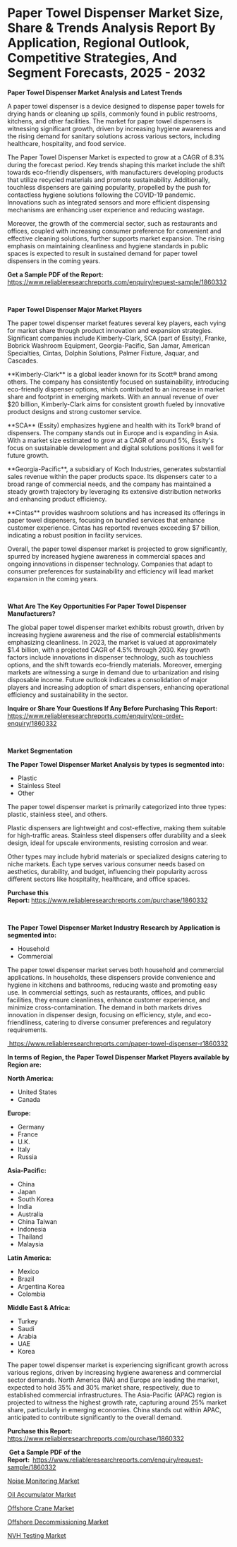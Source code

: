 <p><h1>Paper Towel Dispenser Market Size, Share & Trends Analysis Report By Application, Regional Outlook, Competitive Strategies, And Segment Forecasts, 2025 - 2032</h1></p><p><strong>Paper Towel Dispenser Market Analysis and Latest Trends</strong></p>
<p><p>A paper towel dispenser is a device designed to dispense paper towels for drying hands or cleaning up spills, commonly found in public restrooms, kitchens, and other facilities. The market for paper towel dispensers is witnessing significant growth, driven by increasing hygiene awareness and the rising demand for sanitary solutions across various sectors, including healthcare, hospitality, and food service.</p><p>The Paper Towel Dispenser Market is expected to grow at a CAGR of 8.3% during the forecast period. Key trends shaping this market include the shift towards eco-friendly dispensers, with manufacturers developing products that utilize recycled materials and promote sustainability. Additionally, touchless dispensers are gaining popularity, propelled by the push for contactless hygiene solutions following the COVID-19 pandemic. Innovations such as integrated sensors and more efficient dispensing mechanisms are enhancing user experience and reducing wastage.</p><p>Moreover, the growth of the commercial sector, such as restaurants and offices, coupled with increasing consumer preference for convenient and effective cleaning solutions, further supports market expansion. The rising emphasis on maintaining cleanliness and hygiene standards in public spaces is expected to result in sustained demand for paper towel dispensers in the coming years.</p></p>
<p><strong>Get a Sample PDF of the Report:&nbsp;</strong> <a href="https://www.reliableresearchreports.com/enquiry/request-sample/1860332?utm_campaign=41&utm_medium=2&utm_source=Github&utm_content=ia&utm_term=16022025&utm_id=paper-towel-dispenser">https://www.reliableresearchreports.com/enquiry/request-sample/1860332</a></p>
<p>&nbsp;</p>
<p><strong>Paper Towel Dispenser Major Market Players</strong></p>
<p><p>The paper towel dispenser market features several key players, each vying for market share through product innovation and expansion strategies. Significant companies include Kimberly-Clark, SCA (part of Essity), Franke, Bobrick Washroom Equipment, Georgia-Pacific, San Jamar, American Specialties, Cintas, Dolphin Solutions, Palmer Fixture, Jaquar, and Cascades.</p><p>**Kimberly-Clark** is a global leader known for its Scott® brand among others. The company has consistently focused on sustainability, introducing eco-friendly dispenser options, which contributed to an increase in market share and footprint in emerging markets. With an annual revenue of over $20 billion, Kimberly-Clark aims for consistent growth fueled by innovative product designs and strong customer service.</p><p>**SCA** (Essity) emphasizes hygiene and health with its Tork® brand of dispensers. The company stands out in Europe and is expanding in Asia. With a market size estimated to grow at a CAGR of around 5%, Essity's focus on sustainable development and digital solutions positions it well for future growth.</p><p>**Georgia-Pacific**, a subsidiary of Koch Industries, generates substantial sales revenue within the paper products space. Its dispensers cater to a broad range of commercial needs, and the company has maintained a steady growth trajectory by leveraging its extensive distribution networks and enhancing product efficiency.</p><p>**Cintas** provides washroom solutions and has increased its offerings in paper towel dispensers, focusing on bundled services that enhance customer experience. Cintas has reported revenues exceeding $7 billion, indicating a robust position in facility services.</p><p>Overall, the paper towel dispenser market is projected to grow significantly, spurred by increased hygiene awareness in commercial spaces and ongoing innovations in dispenser technology. Companies that adapt to consumer preferences for sustainability and efficiency will lead market expansion in the coming years.</p></p>
<p>&nbsp;</p>
<p><strong>What Are The Key Opportunities For Paper Towel Dispenser Manufacturers?</strong></p>
<p><p>The global paper towel dispenser market exhibits robust growth, driven by increasing hygiene awareness and the rise of commercial establishments emphasizing cleanliness. In 2023, the market is valued at approximately $1.4 billion, with a projected CAGR of 4.5% through 2030. Key growth factors include innovations in dispenser technology, such as touchless options, and the shift towards eco-friendly materials. Moreover, emerging markets are witnessing a surge in demand due to urbanization and rising disposable income. Future outlook indicates a consolidation of major players and increasing adoption of smart dispensers, enhancing operational efficiency and sustainability in the sector.</p></p>
<p><strong>Inquire or Share Your Questions If Any Before Purchasing This Report:</strong> <a href="https://www.reliableresearchreports.com/enquiry/pre-order-enquiry/1860332?utm_campaign=41&utm_medium=2&utm_source=Github&utm_content=ia&utm_term=16022025&utm_id=paper-towel-dispenser">https://www.reliableresearchreports.com/enquiry/pre-order-enquiry/1860332</a></p>
<p>&nbsp;</p>
<p><strong>Market Segmentation</strong></p>
<p><strong>The Paper Towel Dispenser Market Analysis by types is segmented into:</strong></p>
<p><ul><li>Plastic</li><li>Stainless Steel</li><li>Other</li></ul></p>
<p><p>The paper towel dispenser market is primarily categorized into three types: plastic, stainless steel, and others. </p><p>Plastic dispensers are lightweight and cost-effective, making them suitable for high-traffic areas. Stainless steel dispensers offer durability and a sleek design, ideal for upscale environments, resisting corrosion and wear. </p><p>Other types may include hybrid materials or specialized designs catering to niche markets. Each type serves various consumer needs based on aesthetics, durability, and budget, influencing their popularity across different sectors like hospitality, healthcare, and office spaces.</p></p>
<p><strong>Purchase this Report:&nbsp;</strong><a href="https://www.reliableresearchreports.com/purchase/1860332?utm_campaign=41&utm_medium=2&utm_source=Github&utm_content=ia&utm_term=16022025&utm_id=paper-towel-dispenser">https://www.reliableresearchreports.com/purchase/1860332</a></p>
<p>&nbsp;</p>
<p><strong>The Paper Towel Dispenser Market Industry Research by Application is segmented into:</strong></p>
<p><ul><li>Household</li><li>Commercial</li></ul></p>
<p><p>The paper towel dispenser market serves both household and commercial applications. In households, these dispensers provide convenience and hygiene in kitchens and bathrooms, reducing waste and promoting easy use. In commercial settings, such as restaurants, offices, and public facilities, they ensure cleanliness, enhance customer experience, and minimize cross-contamination. The demand in both markets drives innovation in dispenser design, focusing on efficiency, style, and eco-friendliness, catering to diverse consumer preferences and regulatory requirements.</p></p>
<p><a href="https://www.reliableresearchreports.com/paper-towel-dispenser-r1860332?utm_campaign=41&utm_medium=2&utm_source=Github&utm_content=ia&utm_term=16022025&utm_id=paper-towel-dispenser">&nbsp;https://www.reliableresearchreports.com/paper-towel-dispenser-r1860332</a></p>
<p><strong>In terms of Region, the Paper Towel Dispenser Market Players available by Region are:</strong></p>
<p>
    <p> <strong> North America: </strong>
        <ul>
            <li>United States</li>
            <li>Canada</li>
        </ul>
        </p> 
    <p> <strong> Europe: </strong>
        <ul>
            <li>Germany</li>
            <li>France</li>
            <li>U.K.</li>
            <li>Italy</li>
            <li>Russia</li>
        </ul>
        </p> 
    <p> <strong> Asia-Pacific: </strong>
        <ul>
            <li>China</li>
            <li>Japan</li>
            <li>South Korea</li>
            <li>India</li>
            <li>Australia</li>
            <li>China Taiwan</li>
            <li>Indonesia</li>
            <li>Thailand</li>
            <li>Malaysia</li>
        </ul>
        </p> 
    <p> <strong> Latin America: </strong>
        <ul>
            <li>Mexico</li>
            <li>Brazil</li>
            <li>Argentina Korea</li>
            <li>Colombia</li>
        </ul>
        </p> 
    <p> <strong> Middle East & Africa: </strong>
        <ul>
            <li>Turkey</li>
            <li>Saudi</li>
            <li>Arabia</li>
            <li>UAE</li>
            <li>Korea</li>
        </ul>
    </p>
    </p>
<p><p>The paper towel dispenser market is experiencing significant growth across various regions, driven by increasing hygiene awareness and commercial sector demands. North America (NA) and Europe are leading the market, expected to hold 35% and 30% market share, respectively, due to established commercial infrastructures. The Asia-Pacific (APAC) region is projected to witness the highest growth rate, capturing around 25% market share, particularly in emerging economies. China stands out within APAC, anticipated to contribute significantly to the overall demand.</p></p>
<p><strong>Purchase this Report: </strong><a href="https://www.reliableresearchreports.com/purchase/1860332?utm_campaign=41&utm_medium=2&utm_source=Github&utm_content=ia&utm_term=16022025&utm_id=paper-towel-dispenser">https://www.reliableresearchreports.com/purchase/1860332</a></p>
<p>&nbsp;<strong>Get a Sample PDF of the Report:&nbsp;&nbsp;</strong><a href="https://www.reliableresearchreports.com/enquiry/request-sample/1860332?utm_campaign=41&utm_medium=2&utm_source=Github&utm_content=ia&utm_term=16022025&utm_id=paper-towel-dispenser">https://www.reliableresearchreports.com/enquiry/request-sample/1860332</a></p>
<p><strong></strong></p>
<p><p><a href="https://github.com/xalatieusope/Market-Research-Report-List-1/blob/main/noise-monitoring-market.md?utm_campaign=41&utm_medium=2&utm_source=Github&utm_content=ia&utm_term=16022025&utm_id=paper-towel-dispenser">Noise Monitoring Market</a></p><p><a href="https://github.com/mqhayigurbaj/Market-Research-Report-List-1/blob/main/oil-accumulator-market.md?utm_campaign=41&utm_medium=2&utm_source=Github&utm_content=ia&utm_term=16022025&utm_id=paper-towel-dispenser">Oil Accumulator Market</a></p><p><a href="https://github.com/lefiobakali/Market-Research-Report-List-1/blob/main/offshore-crane-market.md?utm_campaign=41&utm_medium=2&utm_source=Github&utm_content=ia&utm_term=16022025&utm_id=paper-towel-dispenser">Offshore Crane Market</a></p><p><a href="https://github.com/stickkinkel/Market-Research-Report-List-1/blob/main/offshore-decommissioning-market.md?utm_campaign=41&utm_medium=2&utm_source=Github&utm_content=ia&utm_term=16022025&utm_id=paper-towel-dispenser">Offshore Decommissioning Market</a></p><p><a href="https://github.com/kaloyhboosh/Market-Research-Report-List-1/blob/main/nvh-testing-market.md?utm_campaign=41&utm_medium=2&utm_source=Github&utm_content=ia&utm_term=16022025&utm_id=paper-towel-dispenser">NVH Testing Market</a></p></p>